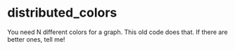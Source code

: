 # distributed_colors
You need N different colors for a graph. This old code does that. If there are better ones, tell me!
